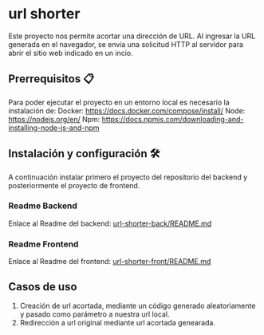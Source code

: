 # url shorter

Este proyecto nos permite acortar una dirección de URL. Al ingresar la URL generada en el navegador, se envía una solicitud HTTP al servidor para abrir el sitio web indicado en un incio.

## Prerrequisitos 📋

Para poder ejecutar el proyecto en un entorno local es necesario la instalación de:
Docker: https://docs.docker.com/compose/install/
Node: https://nodejs.org/en/
Npm: https://docs.npmjs.com/downloading-and-installing-node-js-and-npm

## Instalación y configuración 🛠️

A continuación instalar primero el proyecto del repositorio del backend y posteriormente el proyecto de frontend.

### Readme Backend

Enlace al Readme del backend: [url-shorter-back/README.md](url-shorter-back/README.md)

### Readme Frontend

Enlace al Readme del frontend: [url-shorter-front/README.md](url-shorter-front/README.md)

## Casos de uso

1. Creación de url acortada, mediante un código generado aleatoriamente y pasado como parámetro a nuestra url local.
2. Redirección a url original mediante url acortada genearada.
